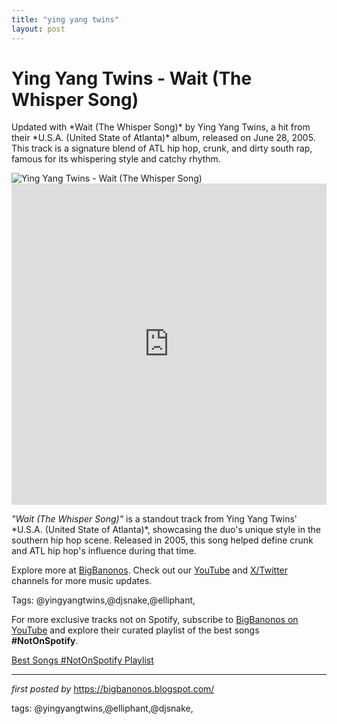 ```yaml
---
title: "ying yang twins"
layout: post
---
```

<!-- Title of the Post -->
<h1 >Ying Yang Twins - Wait (The Whisper Song)</h1> <!-- Introductory Text -->
<p >Updated with *Wait (The Whisper Song)* by Ying Yang Twins, a hit from their *U.S.A. (United State of Atlanta)* album, released on June 28, 2005. This track is a signature blend of ATL hip hop, crunk, and dirty south rap, famous for its whispering style and catchy rhythm.</p> <!-- Featured Image -->
<div > <img src="https://m.media-amazon.com/images/I/71SsetOTV8L._UF1000,1000_QL80_.jpg" alt="Ying Yang Twins - Wait (The Whisper Song)" />
</div> <!-- YouTube Video Embed -->
<div > <iframe width="100%" height="514" src="https://www.youtube.com/embed/HAnXIIv5He8" title="Ying Yang Twins - Wait (The Whisper Song) (Official Music Video)" frameborder="0" allow="accelerometer; autoplay; clipboard-write; encrypted-media; gyroscope; picture-in-picture; web-share" referrerpolicy="strict-origin-when-cross-origin" allowfullscreen></iframe>
</div> <!-- Song Information -->
<div > <p><em>"Wait (The Whisper Song)"</em> is a standout track from Ying Yang Twins' *U.S.A. (United State of Atlanta)*, showcasing the duo's unique style in the southern hip hop scene. Released in 2005, this song helped define crunk and ATL hip hop's influence during that time.</p>
</div> <!-- Footer Links -->
<div > <p>Explore more at <a href="https://bigbanonos.blogspot.com/" target="_blank">BigBanonos</a>. Check out our <a href="https://www.youtube.com/@BigBanonos" target="_blank">YouTube</a> and <a href="https://x.com/bigbanonos" target="_blank">X/Twitter</a> channels for more music updates.</p>
</div> <!-- Tags -->
<p >Tags: @yingyangtwins,@djsnake,@elliphant,</p>


<!--Subscribe and Playlist Links-->
<div>
    <p>For more exclusive tracks not on Spotify, subscribe to <a href="https://www.youtube.com/@BigBanonos" target="_blank">BigBanonos on YouTube</a> and explore their curated playlist of the best songs <strong>#NotOnSpotify</strong>.</p>
    <p><a href="https://www.youtube.com/playlist?list=PLtuNtuTatqI0kFahUCbtbfenC_ET5O_tr" target="_blank">Best Songs #NotOnSpotify Playlist<br /></a></p></div>

<hr />

<p><em>first posted by</em> <a href="https://bigbanonos.blogspot.com/" rel="noopener" target="_new">https://bigbanonos.blogspot.com/</a></p>

<p>tags: @yingyangtwins,@elliphant,@djsnake,</p>
